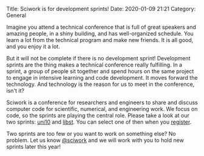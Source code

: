 Title: Sciwork is for development sprints!
Date: 2020-01-09 21:21
Category: General

Imagine you attend a technical conference that is full of great speakers and
amazing people, in a shiny building, and has well-organized schedule.  You
learn a lot from the technical program and make new friends.  It is all good,
and you enjoy it a lot.

But it will not be complete if there is no development sprint!  Development
sprints are the thing makes a technical conference really fulfilling.  In a
sprint, a group of people sit together and spend hours on the same project to
engage in intensive learning and code development.  It moves forward the
technology.  And technology is the reason for us to meet in the conference,
isn't it?

Sciwork is a conference for researchers and engineers to share and discuss
computer code for scientific, numerical, and engineering work.  We focus on
code, so the sprints are playing the central role.  Please take a look at our
two sprints: [uni10]({filename}/pages/sprint/uni10.rst) and
[libst]({filename}/pages/sprint/libst.rst).  You can select one of then when
you [register](https://sciwork.kktix.cc/events/sciwork2020).

Two sprints are too few or you want to work on something else?  No problem.
Let us know [@sciwork](https://twitter.com/intent/tweet?screen_name=sciwork)
and we will work with you to hold new sprints later this year!

